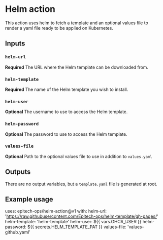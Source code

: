 # Helm action

This action uses helm to fetch a template and an optional values file to render a yaml file ready to be applied on Kubernetes.  

## Inputs

### `helm-url`

**Required** The URL where the Helm template can be downloaded from.

### `helm-template`

**Required** The name of the Helm template you wish to install.

### `helm-user`

**Optional** The username to use to access the Helm template.

### `helm-password`

**Optional** The password to use to access the Helm template.

### `values-file`

**Optional** Path to the optional values file to use in addition to `values.yaml`

## Outputs

There are no output variables, but a `template.yaml` file is generated at root.  

## Example usage

uses: epitech-ops/helm-action@v1
with:
  helm-url: 'https://raw.githubusercontent.com/Epitech-ops/helm-template/gh-pages/'
  helm-template: 'helm-template'
  helm-user: ${{ vars.GHCR_USER }}
  helm-password: ${{ secrets.HELM_TEMPLATE_PAT }}
  values-file: 'values-github.yaml'
